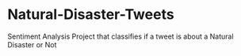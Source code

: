 # Natural-Disaster-Tweets
Sentiment Analysis Project that classifies if a tweet is about a Natural Disaster or Not
